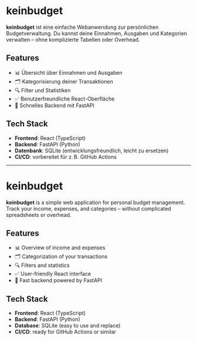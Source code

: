 # keinbudget

**keinbudget** ist eine einfache Webanwendung zur persönlichen Budgetverwaltung. Du kannst deine Einnahmen, Ausgaben und Kategorien verwalten – ohne komplizierte Tabellen oder Overhead.

## Features

- 📊 Übersicht über Einnahmen und Ausgaben  
- 🗂️ Kategorisierung deiner Transaktionen  
- 🔍 Filter und Statistiken  
- ✅ Benutzerfreundliche React-Oberfläche  
- 🚀 Schnelles Backend mit FastAPI  

## Tech Stack

- **Frontend**: React (TypeScript)  
- **Backend**: FastAPI (Python)  
- **Datenbank**: SQLite (entwicklungsfreundlich, leicht zu ersetzen)  
- **CI/CD**: vorbereitet für z. B. GitHub Actions

---

# keinbudget

**keinbudget** is a simple web application for personal budget management. Track your income, expenses, and categories – without complicated spreadsheets or overhead.

## Features

- 📊 Overview of income and expenses  
- 🗂️ Categorization of your transactions  
- 🔍 Filters and statistics  
- ✅ User-friendly React interface  
- 🚀 Fast backend powered by FastAPI  

## Tech Stack

- **Frontend**: React (TypeScript)  
- **Backend**: FastAPI (Python)  
- **Database**: SQLite (easy to use and replace)  
- **CI/CD**: ready for GitHub Actions or similar